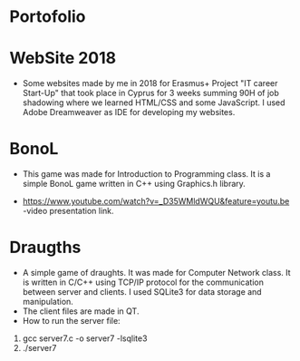 # Portofolio
# WebSite 2018
  - Some websites made by me in 2018 for Erasmus+ Project "IT career Start-Up" that took place in Cyprus for 3 weeks summing 90H of job shadowing where we learned HTML/CSS and some JavaScript. I used Adobe Dreamweaver as IDE for developing my websites.

# BonoL
  - This game was made for Introduction to Programming class. It is a simple BonoL game written in C++ using Graphics.h library.

- https://www.youtube.com/watch?v=_D35WMldWQU&feature=youtu.be -video presentation link.

# Draugths
  - A simple game of draughts. It was made for Computer Network class. It is written in C/C++ using TCP/IP protocol for the communication between server and clients. I used SQLite3 for data storage and manipulation.
  - The client files are made in QT.
  - How to run the server file: 
  1. gcc server7.c -o server7 -lsqlite3
  2. ./server7
